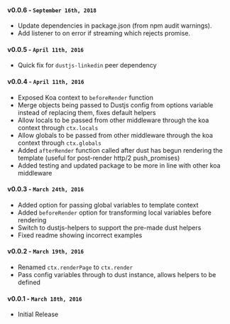 #### v0.0.6 - `September 16th, 2018`
* Update dependencies in package.json (from npm audit warnings).
* Add listener to on error if streaming which rejects promise.


#### v0.0.5 - `April 11th, 2016`
* Quick fix for `dustjs-linkedin` peer dependency

#### v0.0.4 - `April 11th, 2016`
* Exposed Koa context to `beforeRender` function
* Merge objects being passed to Dustjs config from options variable instead of replacing them, fixes default helpers
* Allow locals to be passed from other middleware through the koa context through `ctx.locals`
* Allow globals to be passed from other middleware through the koa context through `ctx.globals`
* Added `afterRender` function called after dust has begun rendering the template (useful for post-render http/2 push_promises)
* Added testing and updated package to be more in line with other koa middleware

#### v0.0.3 - `March 24th, 2016`
* Added option for passing global variables to template context
* Added `beforeRender` option for transforming local variables before rendering
* Switch to dustjs-helpers to support the pre-made dust helpers
* Fixed readme showing incorrect examples

#### v0.0.2 - `March 19th, 2016`
* Renamed `ctx.renderPage` to `ctx.render` 
* Pass config variables through to dust instance, allows helpers to be defined

#### v0.0.1 - `March 18th, 2016`
* Initial Release